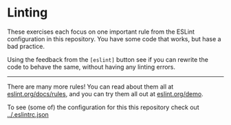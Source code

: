 # Linting

These exercises each focus on one important rule from the ESLint configuration in this repository. You have some code that works, but hase a bad practice.

Using the feedback from the `[eslint]` button see if you can rewrite the code to behave the same, without having any linting errors.

---

There are many more rules! You can read about them all at [eslint.org/docs/rules](https://eslint.org/docs/rules), and you can try them all out at [eslint.org/demo](https://eslint.org/demo).

To see (some of) the configuration for this this repository check out [../.eslintrc.json](../.eslintrc.json?highlight)
